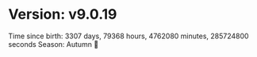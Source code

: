 # Version: v9.0.19
Time since birth: 3307 days, 79368 hours, 4762080 minutes, 285724800 seconds
Season: Autumn 🍁
